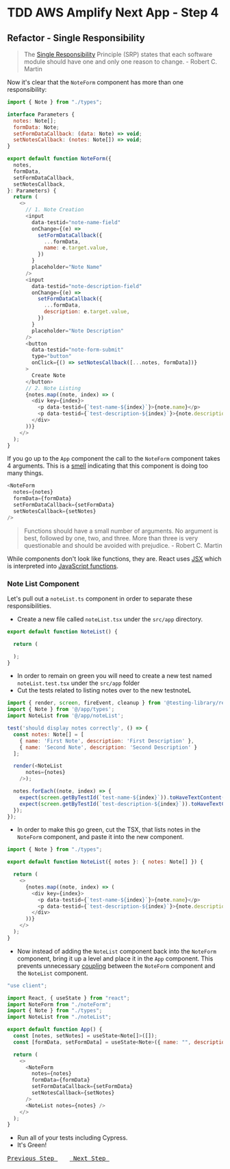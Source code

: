 # TDD AWS Amplify Next App - Step 4

## Refactor - Single Responsibility

> The [Single Responsibility](https://en.wikipedia.org/wiki/Single-responsibility_principle) Principle (SRP) states that each software module should have one and only one reason to change. - Robert C. Martin

Now it's clear that the `NoteForm` component has more than one responsibility:

```js
import { Note } from "./types";

interface Parameters {
  notes: Note[];
  formData: Note;
  setFormDataCallback: (data: Note) => void;
  setNotesCallback: (notes: Note[]) => void;
}

export default function NoteForm({
  notes,
  formData,
  setFormDataCallback,
  setNotesCallback,
}: Parameters) {
  return (
    <>
      // 1. Note Creation
      <input
        data-testid="note-name-field"
        onChange={(e) =>
          setFormDataCallback({
            ...formData,
            name: e.target.value,
          })
        }
        placeholder="Note Name"
      />
      <input
        data-testid="note-description-field"
        onChange={(e) =>
          setFormDataCallback({
            ...formData,
            description: e.target.value,
          })
        }
        placeholder="Note Description"
      />
      <button
        data-testid="note-form-submit"
        type="button"
        onClick={() => setNotesCallback([...notes, formData])}
      >
        Create Note
      </button>
      // 2. Note Listing
      {notes.map((note, index) => (
        <div key={index}>
          <p data-testid={`test-name-${index}`}>{note.name}</p>
          <p data-testid={`test-description-${index}`}>{note.description}</p>
        </div>
      ))}
    </>
  );
}
```

If you go up to the `App` component the call to the `NoteForm` component takes 4 arguments. This is a [smell](https://en.wikipedia.org/wiki/Code_smell) indicating that this component is doing too many things.

```js
<NoteForm
  notes={notes}
  formData={formData}
  setFormDataCallback={setFormData}
  setNotesCallback={setNotes}
/>
```

> Functions should have a small number of arguments. No argument is best, followed by one, two, and three. More than three is very questionable and should be avoided with prejudice. - Robert C. Martin

While components don't look like functions, they are. React uses [JSX](https://reactjs.org/docs/introducing-jsx.html) which is interpreted into [JavaScript functions](https://developer.mozilla.org/en-US/docs/Web/JavaScript/Guide/Functions).

### Note List Component

Let's pull out a `noteList.ts` component in order to separate these responsibilities.

- Create a new file called `noteList.tsx` under the `src/app` directory.

```js
export default function NoteList() {

  return (

  );
}
```

- In order to remain on green you will need to create a new test named `noteList.test.tsx` under the `src/app` folder
- Cut the tests related to listing notes over to the new testnoteL

```js
import { render, screen, fireEvent, cleanup } from '@testing-library/react';
import { Note } from '@/app/types';
import NoteList from '@/app/noteList';

test('should display notes correctly', () => {
  const notes: Note[] = [
    { name: 'First Note', description: 'First Description' },
    { name: 'Second Note', description: 'Second Description' }
  ];

  render(<NoteList
      notes={notes}
    />);

  notes.forEach((note, index) => {
    expect(screen.getByTestId(`test-name-${index}`)).toHaveTextContent(note.name);
    expect(screen.getByTestId(`test-description-${index}`)).toHaveTextContent(note.description);
  });
});
```

- In order to make this go green, cut the TSX, that lists notes in the `NoteForm` component, and paste it into the new component.

```js
import { Note } from "./types";

export default function NoteList({ notes }: { notes: Note[] }) {

  return (
    <>
      {notes.map((note, index) => (
        <div key={index}>
          <p data-testid={`test-name-${index}`}>{note.name}</p>
          <p data-testid={`test-description-${index}`}>{note.description}</p>
        </div>
      ))}
    </>
  );
}
```

- Now instead of adding the `NoteList` component back into the `NoteForm` component, bring it up a level and place it in the `App` component. This prevents unnecessary [coupling](<https://en.wikipedia.org/wiki/Coupling_(computer_programming)>) between the `NoteForm` component and the `NoteList` component.

```js
"use client";

import React, { useState } from "react";
import NoteForm from "./noteForm";
import { Note } from "./types";
import NoteList from "./noteList";

export default function App() {
  const [notes, setNotes] = useState<Note[]>([]);
  const [formData, setFormData] = useState<Note>({ name: "", description: "" });

  return (
    <>
      <NoteForm
        notes={notes}
        formData={formData}
        setFormDataCallback={setFormData}
        setNotesCallback={setNotes}
      />
      <NoteList notes={notes} />
    </>
  );
}
```

- Run all of your tests including Cypress.
- It's Green!

[<kbd> Previous Step </kbd>](https://github.com/pairing4good/tdd-next-amplify-gen2-tutorial/tree/003-step)&ensp;&ensp;&ensp;&ensp;[<kbd> Next Step </kbd>](https://github.com/pairing4good/tdd-next-amplify-gen2-tutorial/tree/005-step)
